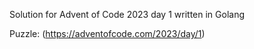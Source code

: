 Solution for Advent of Code 2023 day 1 written in Golang

Puzzle: (https://adventofcode.com/2023/day/1)
